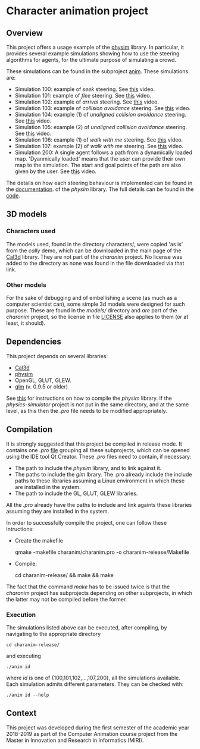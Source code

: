 # Character animation project

## Overview

This project offers a usage example of the [physim](hhttps://github.com/lluisalemanypuig/physics-simulator/)
library. In particular, it provides several example simulations showing
how to use the steering algorithms for agents, for the ultimate purpose
of simulating a crowd.

These simulations can be found in the subproject
[anim](https://github.com/lluisalemanypuig/character-animation/tree/master/charanim/anim).
These simulations are:
- Simulation 100: example of _seek_ steering.
See [this](https://youtu.be/mrXKAWbpMrg) video.
- Simulation 101: example of _flee_ steering.
See [this](https://youtu.be/3nEgPSVR6Jc) video.
- Simulation 102: example of _arrival_ steering.
See [this](https://youtu.be/q4GoyllWeDo) video.
- Simulation 103: example of _collision avoidance_ steering.
See [this](https://youtu.be/oLG41e-VA8I) video.
- Simulation 104: example (1) of _unaligned collision avoidance_ steering.
See [this](https://youtu.be/Oy_2ld4sNNc) video.
- Simulation 105: example (2) of _unaligned collision avoidance_ steering.
See [this](https://youtu.be/0QkEuy_MnOQ) video.
- Simulation 106: example (1) of _walk with me_ steering.
 See [this](https://youtu.be/2MXQZmuyw5Q) video.
- Simulation 107: example (2) of _walk with me_ steering.
 See [this](https://youtu.be/YGUqM94e4lk) video.
- Simulation 200: A single agent follows a path from a dynamically loaded
map. 'Dyanmically loaded' means that the user can provide their own map
to the simulation. The start and goal points of the path are also given
by the user. See [this](https://youtu.be/fRwBXJwTm2A) video.

The details on how each steering behaviour is implemented can be found
in the
[documentation](https://github.com/lluisalemanypuig/physics-simulator/tree/master/docs).
of the _physim_ library. The full details can be found in the
[code](https://github.com/lluisalemanypuig/physics-simulator/blob/master/physim/particles/agent_particle.cpp).

## 3D models

### Characters used

The models used, found in the directory characters/, were copied 'as is'
from the _cally_ demo, which can be downloaded in the main page of the
[Cal3d](https://mp3butcher.github.io/Cal3D/) library. They are not part
of the _charanim_ project. No license was added to the directory as none
was found in the file downloaded via that link.

### Other models

For the sake of debugging and of embellishing a scene (as much as a
computer scientist can), some simple 3d models were designed for such
purpose. These are found in the _models/_ directory and _are_ part of
the _charanim_ project, so the license in file [LICENSE]() also applies
to them (or at least, it should).

## Dependencies

This project depends on several libraries:
- [Cal3d](https://mp3butcher.github.io/)
- [physim](https://github.com/lluisalemanypuig/physics-simulator)
- OpenGL, GLUT, GLEW.
- [glm](https://glm.g-truc.net/0.9.9/index.html) (v. 0.9.5 or older)

See [this](hhttps://github.com/lluisalemanypuig/physics-simulator/blob/master/README.md)
for instructions on how to compile the _physim_ library. If the _physics-simulator_
project is not put in the same directory, and at the same level, as this
then the _.pro_ file needs to be modified appropriately.

## Compilation

It is strongly suggested that this project be compiled in release mode.
It contains one _.pro_ [file](https://github.com/lluisalemanypuig/character-animation/tree/master/charanim)
grouping all these subprojects, which can be opened using the IDE tool Qt Creator. These _.pro_ files need
to contain, if necessary:
- The path to include the _physim_ library, and to link against it.
- The paths to include the _glm_ lbrary. The .pro already include the
include paths to these libraries assuming a Linux environment in which
these are installed in the system.
- The path to include the GL, GLUT, GLEW libraries.

All the _.pro_ already have the paths to include and link againts these libraries assuming 
they are installed in the system.

In order to successfully compile the project, one can follow these intructions:

- Create the makefile

	qmake -makefile charanim/charanim.pro -o charanim-release/Makefile

- Compile:
	
	cd charanim-release/ && make && make

The fact that the command _make_ has to be issued twice is that the
_charanim_ project has subprojects depending on other subprojects, in
which the latter may not be compiled before the former.

### Execution

The simulations listed above can be executed, after compiling, by navigating to the appropriate
directory

	cd charanim-release/

and executing

	./anim id

where _id_ is one of {100,101,102,...,107,200}, all the simulations available.
Each simulation admits different parameters. They can be checked with:

	./anim id --help

## Context

This project was developed during the first semester of the academic
year 2018-2019 as part of the Computer Animation course project from the
Master in Innovation and Research in Informatics (MIRI).
